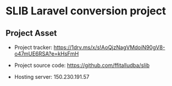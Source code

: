 <h1>SLIB Laravel conversion project</h1>

## Project Asset

- Project tracker: https://1drv.ms/x/s!AoQjzNagVMdoiN90gV8-o47mUE6RSA?e=kHsFmH

- Project source code: https://github.com/ffitalludba/slib

- Hosting server: 150.230.191.57